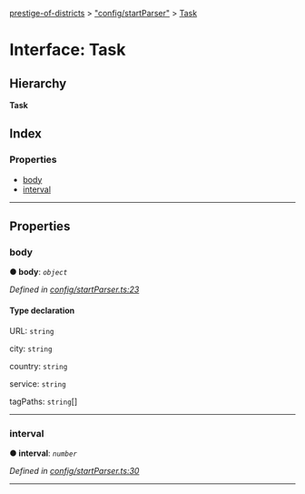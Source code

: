 [prestige-of-districts](../README.md) > ["config/startParser"](../modules/_config_startparser_.md) > [Task](../interfaces/_config_startparser_.task.md)

# Interface: Task

## Hierarchy

**Task**

## Index

### Properties

* [body](_config_startparser_.task.md#body)
* [interval](_config_startparser_.task.md#interval)

---

## Properties

<a id="body"></a>

###  body

**● body**: *`object`*

*Defined in [config/startParser.ts:23](https://github.com/YarosJ/prestige-of-districts/blob/a1ae45e/config/startParser.ts#L23)*

#### Type declaration

 URL: `string`

 city: `string`

 country: `string`

 service: `string`

 tagPaths: `string`[]

___
<a id="interval"></a>

###  interval

**● interval**: *`number`*

*Defined in [config/startParser.ts:30](https://github.com/YarosJ/prestige-of-districts/blob/a1ae45e/config/startParser.ts#L30)*

___

